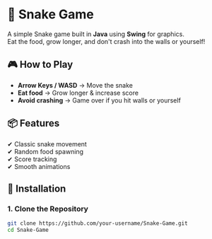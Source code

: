 # 🐍 Snake Game

A simple Snake game built in **Java** using **Swing** for graphics.  
Eat the food, grow longer, and don't crash into the walls or yourself!  

## 🎮 How to Play
- **Arrow Keys / WASD** → Move the snake
- **Eat food** → Grow longer & increase score
- **Avoid crashing** → Game over if you hit walls or yourself

## 📦 Features
✔ Classic snake movement  
✔ Random food spawning  
✔ Score tracking  
✔ Smooth animations  

## 🚀 Installation
### 1. Clone the Repository
```sh
git clone https://github.com/your-username/Snake-Game.git
cd Snake-Game
